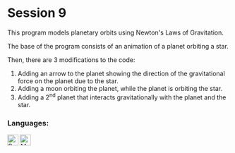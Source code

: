# Session 9

This program models planetary orbits using Newton's Laws of Gravitation.

The base of the program consists of an animation of a planet orbiting a star.

Then, there are 3 modifications to the code:
1. Adding an arrow to the planet showing the direction of the gravitational force on the planet due to the star.
2. Adding a moon orbiting the planet, while the planet is orbiting the star.
3. Adding a 2<sup>nd</sup> planet that interacts gravitationally with the planet and the star.

### Languages:
<a href="#"><img align="left" alt="Python" height="25px" src="https://img.shields.io/badge/Python-14354C?style=for-the-badge&logo=python&logoColor=white" /></a>
<a href="#"><img align="left" alt="Markdown" height="25px" src="https://img.shields.io/badge/Markdown-000000?style=for-the-badge&logo=markdown&logoColor=white" /></a>
